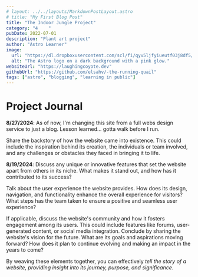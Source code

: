 ```yaml
---
# layout: ../../layouts/MarkdownPostLayout.astro
# title: "My First Blog Post"
title: "The Indoor Jungle Project"
category: "4    "
pubDate: 2022-07-01
description: "Plant art project"
author: "Astro Learner"
image:
  url: "https://dl.dropboxusercontent.com/scl/fi/qyv5ljfyiueutf03j8df5/lc-10-18-23.png?rlkey=ikcai42jknyzhw31tbcmtizkw&st=a6pabvkw&dl=0"
  alt: "The Astro logo on a dark background with a pink glow."
websiteUrl: "https://laughingcoyote.dev"
githubUrl: "https://github.com/elsahv/-the-running-quail"
tags: ["astro", "blogging", "learning in public"]
---
```


# Project Journal

**8/27/2024**: As of now, I'm changing this site from a full webs design service to just a blog. Lesson learned... gotta walk before I run.

Share the backstory of how the website came into existence. This could include the inspiration behind its creation, the individuals or team involved, and any challenges or obstacles they faced in bringing it to life.

**8/19/2024**: Discuss any unique or innovative features that set the website apart from others in its niche. What makes it stand out, and how has it contributed to its success?

Talk about the user experience the website provides. How does its design, navigation, and functionality enhance the overall experience for visitors? What steps has the team taken to ensure a positive and seamless user experience?

If applicable, discuss the website's community and how it fosters engagement among its users. This could include features like forums, user-generated content, or social media integration.
Conclude by sharing the website's vision for the future. What are its goals and aspirations moving forward? How does it plan to continue evolving and making an impact in the years to come?

By weaving these elements together, you can effectively _tell the story of a website, providing insight into its journey, purpose, and significance_.
